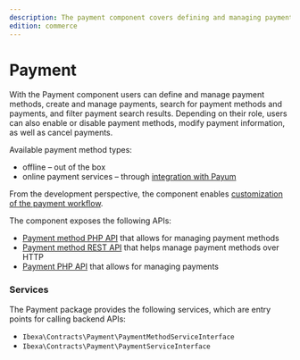 ```yaml
---
description: The payment component covers defining and managing payment methods as well as managing payments and their lifecycle.
edition: commerce
---
```


# Payment

With the Payment component users can define and manage payment methods, create and manage payments, search for payment methods and payments, and filter payment search results.
Depending on their role, users can also enable or disable payment methods, modify payment information, as well as cancel payments.

Available payment method types:

- offline – out of the box
- online payment services – through [integration with Payum](payum_integration.md)

From the development perspective, the component enables [customization of the payment workflow](configure_payment.md#custom-payment-workflows).

The component exposes the following APIs:

- [Payment method PHP API](payment_method_api.md) that allows for managing payment methods
- [Payment method REST API](../../api/rest_api/rest_api_reference/rest_api_reference.html#payment-methods) that helps manage payment methods over HTTP
- [Payment PHP API](payment_api.md) that allows for managing payments

### Services

The Payment package provides the following services, which are entry points for calling backend APIs:

- `Ibexa\Contracts\Payment\PaymentMethodServiceInterface`
- `Ibexa\Contracts\Payment\PaymentServiceInterface`